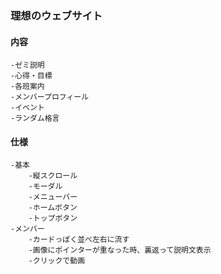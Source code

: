 ### 理想のウェブサイト
#### 内容
    -ゼミ説明
    -心得・目標
    -各班案内
    -メンバープロフィール
    -イベント
    -ランダム格言
#### 仕様
    -基本
        -縦スクロール
        -モーダル
        -メニューバー
        -ホームボタン
        -トップボタン
    -メンバー
        -カードっぽく並べ左右に流す
        -画像にポインターが重なった時、裏返って説明文表示
        -クリックで動画

